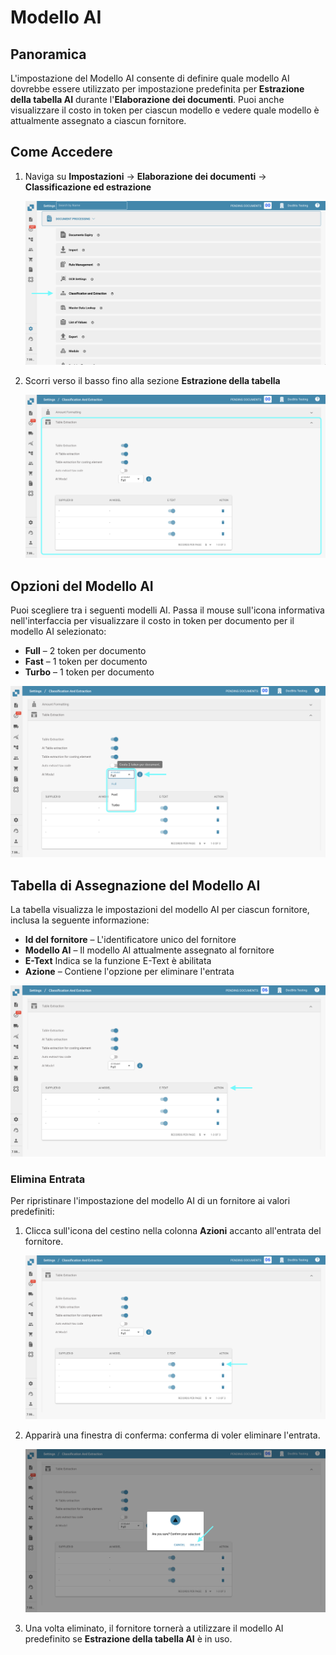 # Modello AI

## Panoramica

L'impostazione del Modello AI consente di definire quale modello AI dovrebbe essere utilizzato per impostazione predefinita per **Estrazione della tabella AI** durante l'**Elaborazione dei documenti**. Puoi anche visualizzare il costo in token per ciascun modello e vedere quale modello è attualmente assegnato a ciascun fornitore.

## Come Accedere

1.  Naviga su **Impostazioni** → **Elaborazione dei documenti** → **Classificazione ed estrazione**

    ![](https://raw.githubusercontent.com/Fellow-Consulting-AG/docbits/refs/heads/main/readme/.gitbook/assets/settings_classification_and_extraction.png)
2.  Scorri verso il basso fino alla sezione **Estrazione della tabella**

    ![](https://raw.githubusercontent.com/Fellow-Consulting-AG/docbits/refs/heads/main/readme/.gitbook/assets/ai_model_1.png)

## Opzioni del Modello AI

Puoi scegliere tra i seguenti modelli AI. Passa il mouse sull'icona informativa nell'interfaccia per visualizzare il costo in token per documento per il modello AI selezionato:

* **Full** – 2 token per documento
* **Fast** – 1 token per documento
* **Turbo** – 1 token per documento

![](https://raw.githubusercontent.com/Fellow-Consulting-AG/docbits/refs/heads/main/readme/.gitbook/assets/ai_model_2.png)

## Tabella di Assegnazione del Modello AI

La tabella visualizza le impostazioni del modello AI per ciascun fornitore, inclusa la seguente informazione:

* **Id del fornitore** – L'identificatore unico del fornitore
* **Modello AI** – Il modello AI attualmente assegnato al fornitore
* **E-Text** Indica se la funzione E-Text è abilitata
* **Azione** – Contiene l'opzione per eliminare l'entrata

![](https://raw.githubusercontent.com/Fellow-Consulting-AG/docbits/refs/heads/main/readme/.gitbook/assets/ai_model_3.png)

### Elimina Entrata

Per ripristinare l'impostazione del modello AI di un fornitore ai valori predefiniti:

1.  Clicca sull'icona del cestino nella colonna **Azioni** accanto all'entrata del fornitore.

    ![](https://raw.githubusercontent.com/Fellow-Consulting-AG/docbits/refs/heads/main/readme/.gitbook/assets/ai_model_4.png)
2.  Apparirà una finestra di conferma: conferma di voler eliminare l'entrata.

    ![](https://raw.githubusercontent.com/Fellow-Consulting-AG/docbits/refs/heads/main/readme/.gitbook/assets/ai_model_5.png)
3. Una volta eliminato, il fornitore tornerà a utilizzare il modello AI predefinito se **Estrazione della tabella AI** è in uso.
